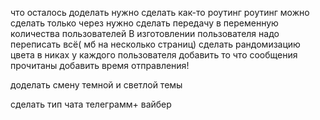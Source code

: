 что осталось доделать
нужно сделать как-то роутинг
роутинг можно сделать только через 
нужно сделать передачу в переменную количества пользователей
В изготовлении пользователя надо переписать всё( мб на несколько страниц)
сделать рандомизацию цвета в никах у каждого пользователя
добавить то что сообщения прочитаны
добавить время отправления!

доделать смену темной и светлой темы


сделать тип чата телеграмм+ вайбер



